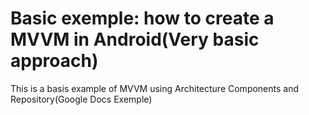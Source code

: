 # Basic exemple: how to create a MVVM in Android(Very basic approach)

This is a basis example of MVVM using Architecture Components and Repository(Google Docs Exemple)<br>

